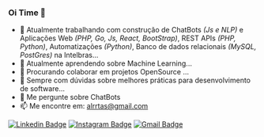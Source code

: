 ### Oi Time 👋

<!--
**alrtas/alrtas** is a ✨ _special_ ✨ repository because its `README.md` (this file) appears on your GitHub profile.
-->


<!--![Metrics](https://metrics.lecoq.io/alrtas?template=classic&introduction=1&languages=1&isocalendar=1&isocalendar.duration=half-year&languages.limit=8&languages.colors=github&languages.threshold=0%25&introduction.title=true&config.timezone=America%2FSao_Paulo)-->

- 🔭 Atualmente trabalhando com construção de ChatBots <i>(Js e NLP)</i> e Aplicações Web <i>(PHP, Go, Js, React, BootStrap)</i>, REST APIs <i>(PHP, Python)</i>, Automatizações <i>(Python)</i>, Banco de dados relacionais <i>(MySQL, PostGres)</i> na Intelbras...
- 🌱 Atualmente aprendendo sobre Machine Learning...
- 👯 Procurando colaborar em projetos OpenSource ...
- 🤔 Sempre com dúvidas sobre melhores práticas para desenvolvimento de software...
- 💬 Me pergunte sobre ChatBots
- 📫 Me encontre em: alrrtas@gmail.com



[![Linkedin Badge](https://img.shields.io/badge/-alrtas-blue?style=flat-square&logo=Linkedin&logoColor=white&link=https://www.linkedin.com/in/alrtas/)](https://www.linkedin.com/in/alrtas/)
[![Instagram Badge](https://img.shields.io/badge/-alrtas-e4405f?style=flat-square&logo=Instagram&logoColor=white&link=https://www.instagram.com/alrtas/)](https://www.instagram.com/alrtas/)
[![Gmail Badge](https://img.shields.io/badge/-mail@alrrtas@gmail.com-d14836?style=flat-square&logo=Gmail&logoColor=white&link=mailto:mail@alrrtas@gmail.com)](mailto:mail@alrrtas@gmail.com)

